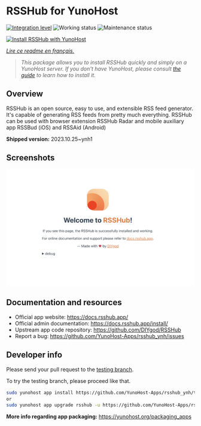 <!--
N.B.: This README was automatically generated by https://github.com/YunoHost/apps/tree/master/tools/README-generator
It shall NOT be edited by hand.
-->

# RSSHub for YunoHost

[![Integration level](https://dash.yunohost.org/integration/rsshub.svg)](https://dash.yunohost.org/appci/app/rsshub) ![Working status](https://ci-apps.yunohost.org/ci/badges/rsshub.status.svg) ![Maintenance status](https://ci-apps.yunohost.org/ci/badges/rsshub.maintain.svg)

[![Install RSSHub with YunoHost](https://install-app.yunohost.org/install-with-yunohost.svg)](https://install-app.yunohost.org/?app=rsshub)

*[Lire ce readme en français.](./README_fr.md)*

> *This package allows you to install RSSHub quickly and simply on a YunoHost server.
If you don't have YunoHost, please consult [the guide](https://yunohost.org/#/install) to learn how to install it.*

## Overview

RSSHub is an open source, easy to use, and extensible RSS feed generator. It's capable of generating RSS feeds from pretty much everything. RSSHub can be used with browser extension RSSHub Radar and mobile auxiliary app RSSBud (iOS) and RSSAid (Android)


**Shipped version:** 2023.10.25~ynh1

## Screenshots

![Screenshot of RSSHub](./doc/screenshots/screenshot.png)

## Documentation and resources

* Official app website: <https://docs.rsshub.app/>
* Official admin documentation: <https://docs.rsshub.app/install/>
* Upstream app code repository: <https://github.com/DIYgod/RSSHub>
* Report a bug: <https://github.com/YunoHost-Apps/rsshub_ynh/issues>

## Developer info

Please send your pull request to the [testing branch](https://github.com/YunoHost-Apps/rsshub_ynh/tree/testing).

To try the testing branch, please proceed like that.

``` bash
sudo yunohost app install https://github.com/YunoHost-Apps/rsshub_ynh/tree/testing --debug
or
sudo yunohost app upgrade rsshub -u https://github.com/YunoHost-Apps/rsshub_ynh/tree/testing --debug
```

**More info regarding app packaging:** <https://yunohost.org/packaging_apps>
